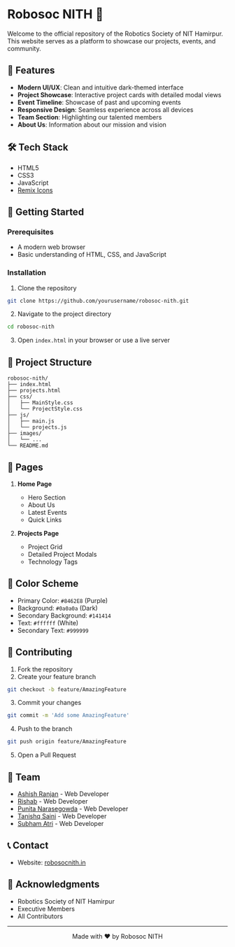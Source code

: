 # Robosoc NITH 🤖

Welcome to the official repository of the Robotics Society of NIT Hamirpur. This website serves as a platform to showcase our projects, events, and community.

## 🌟 Features

- **Modern UI/UX**: Clean and intuitive dark-themed interface
- **Project Showcase**: Interactive project cards with detailed modal views
- **Event Timeline**: Showcase of past and upcoming events
- **Responsive Design**: Seamless experience across all devices
- **Team Section**: Highlighting our talented members
- **About Us**: Information about our mission and vision

## 🛠️ Tech Stack

- HTML5
- CSS3
- JavaScript
- [Remix Icons](https://remixicon.com/)

## 🚀 Getting Started

### Prerequisites

- A modern web browser
- Basic understanding of HTML, CSS, and JavaScript

### Installation

1. Clone the repository 
```bash
git clone https://github.com/yourusername/robosoc-nith.git
```

2. Navigate to the project directory
```bash
cd robosoc-nith
```

3. Open `index.html` in your browser or use a live server

## 📁 Project Structure

```
robosoc-nith/
├── index.html
├── projects.html
├── css/
│   ├── MainStyle.css
│   └── ProjectStyle.css
├── js/
│   ├── main.js
│   └── projects.js
├── images/
│   └── ...
└── README.md
```

## 📱 Pages

1. **Home Page**
   - Hero Section
   - About Us
   - Latest Events
   - Quick Links

2. **Projects Page**
   - Project Grid
   - Detailed Project Modals
   - Technology Tags

## 🎨 Color Scheme

- Primary Color: `#8462E8` (Purple)
- Background: `#0a0a0a` (Dark)
- Secondary Background: `#141414`
- Text: `#ffffff` (White)
- Secondary Text: `#999999`

## 🤝 Contributing

1. Fork the repository
2. Create your feature branch
```bash
git checkout -b feature/AmazingFeature
```
3. Commit your changes
```bash
git commit -m 'Add some AmazingFeature'
```
4. Push to the branch
```bash
git push origin feature/AmazingFeature
```
5. Open a Pull Request

<!-- ## 📜 License

This project is licensed under the MIT License - see the [LICENSE](LICENSE) file for details -->

## 👥 Team
- [Ashish Ranjan](https://github.com/AshishNith) - Web Developer
- [Rishab](https://github.com/rishabh1822) - Web Developer
- [Punita Narasegowda](https://github.com/PunithaNarasegowda) - Web Developer
- [Tanishq Saini](https://github.com/Tanishksaini123) - Web Developer
- [Subham Atri](https://github.com/atrishubham06) - Web Developer


## 📞 Contact

- Website: [robosocnith.in](https://www.robosocnith.in/)
<!-- - Email: robosoc@nith.ac.in
- Instagram: [@robosoc_nith](https://instagram.com/robosoc_nith)
- LinkedIn: [Robosoc NITH](https://linkedin.com/company/robosoc-nith) -->

## 🙏 Acknowledgments

- Robotics Society of NIT Hamirpur
- Executive Members
- All Contributors


---
<p align="center">Made with ❤️ by Robosoc NITH</p>